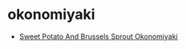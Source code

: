 # okonomiyaki

 * [Sweet Potato And Brussels Sprout Okonomiyaki](index/s/sweet-potato-and-brussels-sprout-okonomiyaki.json)
